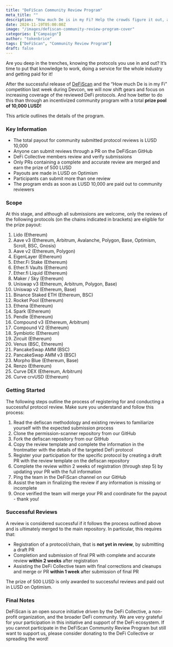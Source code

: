 ```yaml
---
title: "DeFiScan Community Review Program"
meta_title: ""
description: "How much De is in my Fi? Help the crowds figure it out, and earn LUSD for it!"
date: 2024-11-19T05:00:00Z
image: "/images/defiscan-community-review-program-cover"
categories: ["Campaign"]
author: "tokenbrice"
tags: ["DeFiScan", "Community Review Program"]
draft: false
---
```


Are you deep in the trenches, knowing the protocols you use in and out? It’s time to put that knowledge to work, doing a service for the whole industry and getting paid for it!

After the successful release of [DeFiScan](https://www.defiscan.info/) and the “How much De is in my Fi” competition last week during Devcon, we will now shift gears and focus on increasing coverage of the reviewed DeFi protocols. And how better to do this than through an incentivized community program with a total **prize pool of 10,000 LUSD!**

This article outlines the details of the program.


### Key Information



* The total payout for community submitted protocol reviews is LUSD 10,000
* Anyone can submit reviews through a PR on the DeFiScan GitHub
* DeFi Collective members review and verify submissions
* Only PRs containing a complete and accurate review are merged and earn the prize of 500 LUSD
* Payouts are made in LUSD on Optimism
* Participants can submit more than one review
* The program ends as soon as LUSD 10,000 are paid out to community reviewers


### Scope

At this stage, and although all submissions are welcome, only the reviews of the following protocols (on the chains indicated in brackets) are eligible for the prize payout:



1. Lido (Ethereum)
2. Aave v3 (Ethereum, Arbitrum, Avalanche, Polygon, Base, Optimism, Scroll, BSC, Gnosis)
3. Aave v2 (Ethereum, Polygon)
4. EigenLayer (Ethereum)
5. Ether.Fi Stake (Ethereum)
6. Ether.fi Vaults (Ethereum)
7. Ether.fi Liquid (Ethereum)
8. Maker / Sky (Ethereum)
9. Uniswap v3 (Ethereum, Arbitrum, Polygon, Base)
10. Uniswap v2 (Ethereum, Base)
11. Binance Staked ETH (Ethereum, BSC)
12. Rocket Pool (Ethereum)
13. Ethena (Ethereum)
14. Spark (Ethereum)
15. Pendle (Ethereum)
16. Compound v3 (Ethereum, Arbitrum)
17. Compound V2 (Ethereum)
18. Symbiotic (Ethereum)
19. Zircuit (Ethereum)
20. Venus (BSC, Ethereum)
21. PancakeSwap AMM (BSC)
22. PancakeSwap AMM v3 (BSC)
23. Morpho Blue (Ethereum, Base)
24. Renzo (Ethereum)
25. Curve DEX (Ethereum, Arbitrum)
26. Curve crvUSD (Ethereum)


### Getting Started

The following steps outline the process of registering for and conducting a successful protocol review. Make sure you understand and follow this process:



1. Read the defiscan methodology and existing reviews to familiarize yourself with the expected submission process
2. Clone the permission-scanner repository from our GitHub
3. Fork the defiscan repository from our GitHub
4. Copy the review template and complete the information in the frontmatter with the details of the targeted DeFi protocol
5. Register your participation for the specific protocol by creating a draft PR with the review template on the defiscan repository
6. Complete the review within 2 weeks of registration (through step 5) by updating your PR with the full information
7. Ping the team in the DeFiScan channel on our GitHub
8. Assist the team in finalizing the review if any information is missing or incomplete
9. Once verified the team will merge your PR and coordinate for the payout - thank you!


### Successful Reviews

A review is considered successful if it follows the process outlined above and is ultimately merged to the main repository. In particular, this requires that:



* Registration of a protocol/chain, that is **not yet in review**, by submitting a draft PR
* Completion and submission of final PR with complete and accurate review **within 2 weeks** after registration
* Assisting the DeFi Collective team with final corrections and cleanups and merge or PR **within 1 week** after submission of final PR

The prize of 500 LUSD is only awarded to successful reviews and paid out in LUSD on Optimism.


### Final Notes

DeFiScan is an open source initiative driven by the DeFi Collective, a non-profit organization, and the broader DeFi community. We are very grateful for your participation in this initiative and support of the DeFi ecosystem. If you cannot participate in the DeFiScan Community Review Program but still want to support us, please consider donating to the DeFi Collective or spreading the word!